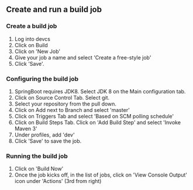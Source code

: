 ## Create and run a build job

### Create a build job
1. Log into devcs
2. Click on Build
3. Click on 'New Job'
4. Give your job a name and select 'Create a free-style job'
5. Click 'Save'.

### Configuring the build job
1. SpringBoot requires JDK8. Select JDK 8 on the Main configuration tab.
2. Click on Source Control Tab. Select git.
3. Select your repository from the pull down.
4. Click on Add next to Branch and select 'master' 
5. Click on Triggers Tab and select 'Based on SCM polling schedule'
6. Click on Build Steps Tab. Click on 'Add Build Step' and select 'Invoke Maven 3'
7. Under profiles, add 'dev'
8. Click 'Save' to save the job.

### Running the build job
1. Click on 'Build Now'
2. Once the job kicks off, in the list of jobs, click on 'View Console Output' icon under 'Actions' (3rd from right)